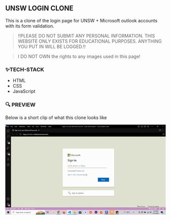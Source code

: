 ## UNSW LOGIN CLONE

This is a clone of the login page for UNSW + Microsoft outlook accounts with its form validation.

> ‼️PLEASE DO NOT SUBMIT ANY PERSONAL INFORMATION. THIS WEBSITE ONLY EXISTS FOR EDUCATIONAL PURPOSES. ANYTHING YOU PUT IN WILL BE LOGGED.‼️

> I DO NOT OWN the rights to any images used in this page!
### ✨TECH-STACK

- HTML
- CSS
- JavaScript
  
### 🔍 PREVIEW

Below is a short clip of what this clone looks like

<img src="assets/preview.gif" alt="preview" />